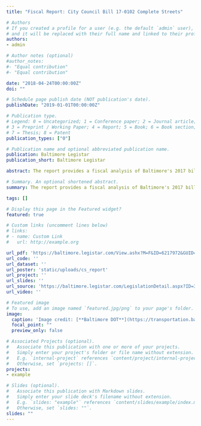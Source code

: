 ```yaml
---
title: "Fiscal Report: City Council Bill 17-0102 Complete Streets"

# Authors
# If you created a profile for a user (e.g. the default `admin` user), write the username (folder name) here 
# and it will be replaced with their full name and linked to their profile.
authors:
- admin

# Author notes (optional)
#author_notes:
#- "Equal contribution"
#- "Equal contribution"

date: "2018-04-24T00:00:00Z"
doi: ""

# Schedule page publish date (NOT publication's date).
publishDate: "2019-01-01T00:00:00Z"

# Publication type.
# Legend: 0 = Uncategorized; 1 = Conference paper; 2 = Journal article;
# 3 = Preprint / Working Paper; 4 = Report; 5 = Book; 6 = Book section;
# 7 = Thesis; 8 = Patent
publication_types: ["0"]

# Publication name and optional abbreviated publication name.
publication: Baltimore Legistar
publication_short: Baltimore Legistar

abstract: The report provides a fiscal analysis of Baltimore's 2017 bill to adopt a manual for multimodal street design.

# Summary. An optional shortened abstract.
summary: The report provides a fiscal analysis of Baltimore's 2017 bill to adopt a manual for multimodal street design.

tags: []

# Display this page in the Featured widget?
featured: true

# Custom links (uncomment lines below)
# links:
# - name: Custom Link
#   url: http://example.org

url_pdf: 'https://baltimore.legistar.com/View.ashx?M=F&ID=6217972&GUID=E3847CAB-419E-42E6-A63E-9A53B88F8F6A'
url_code: ''
url_dataset: ''
url_poster: 'static/uploads/cs_report'
url_project: ''
url_slides: ''
url_source: 'https://baltimore.legistar.com/LegislationDetail.aspx?ID=3105004&GUID=D84D8A72-1C20-494D-A909-7503F044A56F&Options=ID%257CText%257C&Search=complete+streets'
url_video: ''

# Featured image
# To use, add an image named `featured.jpg/png` to your page's folder. 
image:
  caption: 'Image credit: [**Baltimore DOT**](https://transportation.baltimorecity.gov/sites/default/files/Baltimore%20Complete%20Streets%20Manual%20Final%20March%202021-compressed.pdf)'
  focal_point: ""
  preview_only: false

# Associated Projects (optional).
#   Associate this publication with one or more of your projects.
#   Simply enter your project's folder or file name without extension.
#   E.g. `internal-project` references `content/project/internal-project/index.md`.
#   Otherwise, set `projects: []`.
projects:
- example

# Slides (optional).
#   Associate this publication with Markdown slides.
#   Simply enter your slide deck's filename without extension.
#   E.g. `slides: "example"` references `content/slides/example/index.md`.
#   Otherwise, set `slides: ""`.
slides: ""
---
```


<!-- {{% callout note %}}
Click the *Cite* button above to demo the feature to enable visitors to import publication metadata into their reference management software.
{{% /callout %}}

{{% callout note %}}
Create your slides in Markdown - click the *Slides* button to check out the example.
{{% /callout %}} -->

<!-- Supplementary notes can be added here, including [code, math, and images](https://wowchemy.com/docs/writing-markdown-latex/). -->

